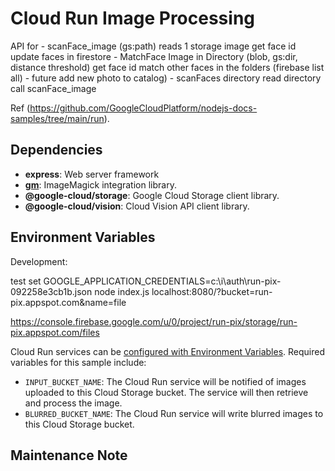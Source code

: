# Cloud Run Image Processing 


API for
    - scanFace_image (gs:path)
        reads 1 storage image
        get face id
        update faces in firestore
    - MatchFace Image in Directory (blob, gs:dir, distance threshold)
        get face id
        match other faces in the folders (firebase list all)
        - future add new photo to catalog)
    - scanFaces directory
        read directory
        call scanFace_image





Ref (https://github.com/GoogleCloudPlatform/nodejs-docs-samples/tree/main/run).

## Dependencies

* **express**: Web server framework
* **[gm](https://github.com/aheckmann/gm#readme)**: ImageMagick integration library.
* **@google-cloud/storage**: Google Cloud Storage client library.
* **@google-cloud/vision**: Cloud Vision API client library.

## Environment Variables

Development:


test
set GOOGLE_APPLICATION_CREDENTIALS=c:\i\auth\run-pix-092258e3cb1b.json
node index.js
localhost:8080/?bucket=run-pix.appspot.com&name=file

https://console.firebase.google.com/u/0/project/run-pix/storage/run-pix.appspot.com/files


Cloud Run services can be [configured with Environment Variables](https://cloud.google.com/run/docs/configuring/environment-variables).
Required variables for this sample include:

* `INPUT_BUCKET_NAME`: The Cloud Run service will be notified of images uploaded to this Cloud Storage bucket. The service will then retrieve and process the image.
* `BLURRED_BUCKET_NAME`: The Cloud Run service will write blurred images to this Cloud Storage bucket.

## Maintenance Note


